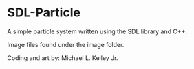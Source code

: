 SDL-Particle
============

A simple particle system written using the SDL library and C++. 

Image files found under the image folder. 

Coding and art by: Michael L. Kelley Jr. 

